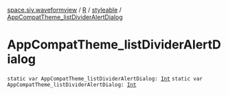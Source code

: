 [space.siy.waveformview](../../index.md) / [R](../index.md) / [styleable](index.md) / [AppCompatTheme_listDividerAlertDialog](./-app-compat-theme_list-divider-alert-dialog.md)

# AppCompatTheme_listDividerAlertDialog

`static var AppCompatTheme_listDividerAlertDialog: `[`Int`](https://kotlinlang.org/api/latest/jvm/stdlib/kotlin/-int/index.html)
`static var AppCompatTheme_listDividerAlertDialog: `[`Int`](https://kotlinlang.org/api/latest/jvm/stdlib/kotlin/-int/index.html)